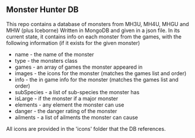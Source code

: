 ## Monster Hunter DB

This repo contains a database of monsters from MH3U, MH4U, MHGU and MHW (plus Iceborne) Written in MongoDB and given in a json file. In its current state, it contains info on each monster from the games, with the following information (if it exists for the given monster)

* name - the name of the monster
* type - the monsters class
* games - an array of games the monster appeared in
* images - the icons for the monster (matches the games list and order)
* info - the in game info for the monster (matches the games list and order)
* subSpecies - a list of sub-species the monster has
* isLarge - if the monster if a major monster
* elements - any element the monster can use
* danger - the danger rating of the monster
* ailments - a list of ailments the monster can cause

All icons are provided in the 'icons' folder that the DB references.
